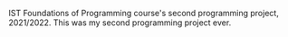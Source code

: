 IST Foundations of Programming course's second programming project, 2021/2022. This was my second programming project ever.
